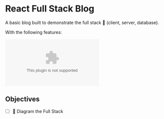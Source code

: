 # React Full Stack Blog

A basic blog built to demonstrate the full stack 🥞 (client, server, database).

With the following features:

![example-site](google.com)

## Objectives

- [ ] 📝 Diagram the Full Stack
